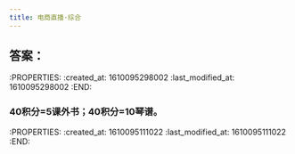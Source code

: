 ```yaml
---
title: 电商直播·综合
---
```


## 答案：
:PROPERTIES:
:created_at: 1610095298002
:last_modified_at: 1610095298002
:END:
### 40积分=5课外书；40积分=10琴谱。
:PROPERTIES:
:created_at: 1610095111022
:last_modified_at: 1610095111022
:END:
